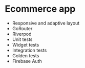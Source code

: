 # Ecommerce app

- Responsive and adaptive layout
- GoRouter
- Riverpod
- Unit tests
- Widget tests
- Integration tests
- Golden tests
- Firebase Auth